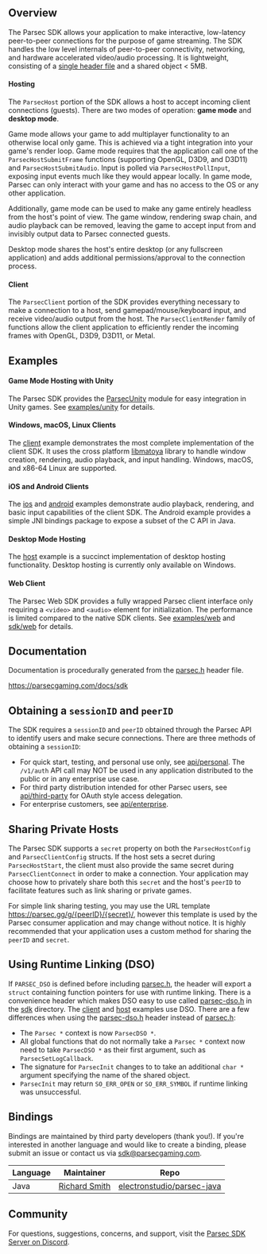 ## Overview

The Parsec SDK allows your application to make interactive, low-latency peer-to-peer connections for the purpose of game streaming. The SDK handles the low level internals of peer-to-peer connectivity, networking, and hardware accelerated video/audio processing. It is lightweight, consisting of a [single header file](/sdk/parsec.h) and a shared object < 5MB.

#### Hosting
The `ParsecHost` portion of the SDK allows a host to accept incoming client connections (guests). There are two modes of operation: **game mode** and **desktop mode**.

Game mode allows your game to add multiplayer functionality to an otherwise local only game. This is achieved via a tight integration into your game's render loop. Game mode requires that the application call one of the `ParsecHostSubmitFrame` functions (supporting OpenGL, D3D9, and D3D11) and `ParsecHostSubmitAudio`. Input is polled via `ParsecHostPollInput`, exposing input events much like they would appear locally. In game mode, Parsec can only interact with your game and has no access to the OS or any other application.

Additionally, game mode can be used to make any game entirely headless from the host's point of view. The game window, rendering swap chain, and audio playback can be removed, leaving the game to accept input from and invisibly output data to Parsec connected guests.

Desktop mode shares the host's entire desktop (or any fullscreen application) and adds additional permissions/approval to the connection process.

#### Client
The `ParsecClient` portion of the SDK provides everything necessary to make a connection to a host, send gamepad/mouse/keyboard input, and receive video/audio output from the host. The `ParsecClientRender` family of functions allow the client application to efficiently render the incoming frames with OpenGL, D3D9, D3D11, or Metal.

## Examples
  
#### Game Mode Hosting with Unity
The Parsec SDK provides the [ParsecUnity](/sdk/ParsecUnity) module for easy integration in Unity games. See [examples/unity](/examples/unity) for details.

#### Windows, macOS, Linux Clients
The [client](/examples/client) example demonstrates the most complete implementation of the client SDK. It uses the cross platform [libmatoya](https://github.com/matoya/libmatoya) library to handle window creation, rendering, audio playback, and input handling. Windows, macOS, and x86-64 Linux are supported.

#### iOS and Android Clients
The [ios](/examples/ios) and [android](/examples/android) examples demonstrate audio playback, rendering, and basic input capabilities of the client SDK. The Android example provides a simple JNI bindings package to expose a subset of the C API in Java.

#### Desktop Mode Hosting
The [host](/examples/host) example is a succinct implementation of desktop hosting functionality. Desktop hosting is currently only available on Windows.

#### Web Client
The Parsec Web SDK provides a fully wrapped Parsec client interface only requiring a `<video>` and `<audio>` element for initialization. The performance is limited compared to the native SDK clients. See [examples/web](/examples/web) and [sdk/web](/sdk/web) for details.

## Documentation

Documentation is procedurally generated from the [parsec.h](/sdk/parsec.h) header file.

https://parsecgaming.com/docs/sdk

## Obtaining a `sessionID` and `peerID`

The SDK requires a `sessionID` and `peerID` obtained through the Parsec API to identify users and make secure connections. There are three methods of obtaining a `sessionID`:  

- For quick start, testing, and personal use only, see [api/personal](/api/personal). The `/v1/auth` API call may NOT be used in any application distributed to the public or in any enterprise use case.
- For third party distribution intended for other Parsec users, see [api/third-party](/api/third-party) for OAuth style access delegation.
- For enterprise customers, see [api/enterprise](/api/enterprise).

## Sharing Private Hosts

The Parsec SDK supports a `secret` property on both the `ParsecHostConfig` and `ParsecClientConfig` structs. If the host sets a secret during `ParsecHostStart`, the client must also provide the same secret during `ParsecClientConnect` in order to make a connection. Your application may choose how to privately share both this `secret` and the host's `peerID` to facilitate features such as link sharing or private games.  

For simple link sharing testing, you may use the URL template https://parsec.gg/g/{peerID}/{secret}/, however this template is used by the Parsec consumer application and may change without notice. It is highly recommended that your application uses a custom method for sharing the `peerID` and `secret`.

## Using Runtime Linking (DSO)

If `PARSEC_DSO` is defined before including [parsec.h](/sdk/parsec.h), the header will export a `struct` containing function pointers for use with runtime linking. There is a convenience header which makes DSO easy to use called [parsec-dso.h](/sdk/parsec-dso.h) in the [sdk](/sdk) directory. The [client](/examples/client) and [host](/examples/host) examples use DSO. There are a few differences when using the [parsec-dso.h](/sdk/parsec-dso.h) header instead of [parsec.h](/sdk/parsec.h):

- The `Parsec *` context is now `ParsecDSO *`.
- All global functions that do not normally take a `Parsec *` context now need to take `ParsecDSO *` as their first argument, such as `ParsecSetLogCallback`.
- The signature for `ParsecInit` changes to to take an additional `char *` argument specifying the name of the shared object.
- `ParsecInit` may return `SO_ERR_OPEN` or `SO_ERR_SYMBOL` if runtime linking was unsuccessful.

## Bindings

Bindings are maintained by third party developers (thank you!). If you're interested in another language and would like to create a binding, please submit an issue or contact us via [sdk@parsecgaming.com](mailto:sdk@parsecgaming.com).

| Language | Maintainer | Repo |
|----------|------------|------|
| Java | [Richard Smith](https://github.com/electronstudio) | [electronstudio/parsec-java](https://github.com/electronstudio/parsec-java)

## Community

For questions, suggestions, concerns, and support, visit the [Parsec SDK Server on Discord](https://discord.gg/xQaTQt2).


